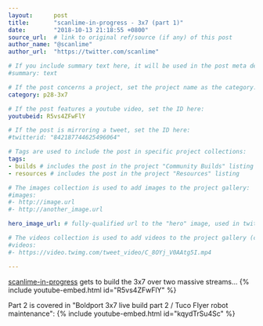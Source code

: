 ```yaml
---
layout:      post
title:       "scanlime-in-progress - 3x7 (part 1)"
date:        "2018-10-13 21:18:55 +0800"
source_url:  # link to original ref/source (if any) of this post
author_name: "@scanlime"
author_url:  "https://twitter.com/scanlime"

# If you include summary text here, it will be used in the post meta description instead of an excerpt from the post body
#summary: text

# If the post concerns a project, set the project name as the category:
category: p28-3x7

# If the post features a youtube video, set the ID here:
youtubeid: R5vs4ZFwFlY

# If the post is mirroring a tweet, set the ID here:
#twitterid: "842187744625496064"

# Tags are used to include the post in specific project collections:
tags:
- builds # includes the post in the project "Community Builds" listing
- resources # includes the post in the project "Resources" listing

# The images collection is used to add images to the project gallery:
#images:
#- http://image.url
#- http://another_image.url

hero_image_url: # fully-qualified url to the "hero" image, used in twitter cards for example

# The videos collection is used to add videos to the project gallery (currently only mp4):
#videos:
#- https://video.twimg.com/tweet_video/C_8OYj_V0AAtg5I.mp4

---
```


[scanlime-in-progress](https://www.youtube.com/channel/UC8G48_G7suQlScUudVXyGkg) gets to build the 3x7 over two massive streams...
{% include youtube-embed.html id="R5vs4ZFwFlY" %}

Part 2 is covered in "Boldport 3x7 live build part 2 / Tuco Flyer robot maintenance":
{% include youtube-embed.html id="kqydTrSu4Sc" %}

